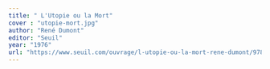 ```yaml
---
title: " L'Utopie ou la Mort" 
cover : "utopie-mort.jpg"
author: "René Dumont"
editor: "Seuil"
year: "1976"
url: "https://www.seuil.com/ouvrage/l-utopie-ou-la-mort-rene-dumont/9782020023177"
---
```


